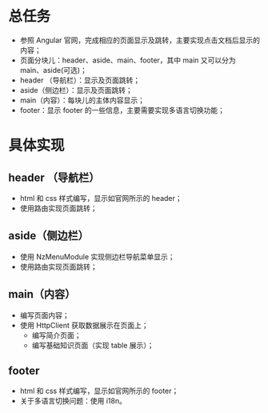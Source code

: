 # 总任务
- 参照 Angular 官网，完成相应的页面显示及跳转，主要实现点击文档后显示的内容；
- 页面分块儿：header、aside、main、footer，其中 main 又可以分为 main、aside(可选)；
- header （导航栏）：显示及页面跳转；
- aside（侧边栏）：显示及页面跳转；
- main（内容）：每块儿的主体内容显示；
- footer：显示 footer 的一些信息，主要需要实现多语言切换功能；

# 具体实现
## header （导航栏）
- html 和 css 样式编写，显示如官网所示的 header；
- 使用路由实现页面跳转；

## aside（侧边栏）
- 使用 NzMenuModule 实现侧边栏导航菜单显示；
- 使用路由实现页面跳转；

## main（内容）
- 编写页面内容；
- 使用 HttpClient 获取数据展示在页面上；
  - 编写简介页面；
  - 编写基础知识页面（实现 table 展示）；

## footer
- html 和 css 样式编写，显示如官网所示的 footer；
- 关于多语言切换问题：使用 i18n。

